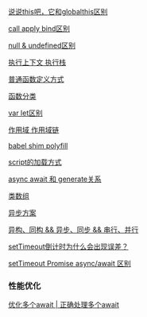 [说说this吧，它和globalthis区别](https://github.com/Lawguancong/Daily-Charging-Learning/issues/1)

[call apply bind区别](https://github.com/Lawguancong/Daily-Charging-Learning/issues/2)

[null & undefined区别](https://github.com/Lawguancong/Daily-Charging-Learning/issues/3)

[执行上下文 执行栈](https://github.com/Lawguancong/Daily-Charging-Learning/issues/4)

[普通函数定义方式](https://github.com/Lawguancong/Daily-Charging-Learning/issues/5)

[函数分类](https://github.com/Lawguancong/Daily-Charging-Learning/issues/10)

[var let区别](https://github.com/Lawguancong/Daily-Charging-Learning/issues/6)

[作用域 作用域链](https://github.com/Lawguancong/Daily-Charging-Learning/issues/7)

[babel shim polyfill](https://github.com/Lawguancong/Daily-Charging-Learning/issues/8)

[script的加载方式](https://github.com/Lawguancong/Daily-Charging-Learning/issues/9)

[async await 和 generate关系](https://github.com/Lawguancong/Daily-Charging-Learning/issues/11)




[类数组](https://github.com/Lawguancong/Daily-Charging-Learning/issues/12)

[异步方案](https://github.com/Lawguancong/Daily-Charging-Learning/issues/13)

[异构、同构  && 异步、同步 && 串行、并行](https://github.com/Lawguancong/Daily-Charging-Learning/issues/14)

[setTimeout倒计时为什么会出现误差？](https://github.com/Lawguancong/Daily-Charging-Learning/issues/16)



[setTimeout Promise async/await 区别](https://github.com/Lawguancong/Daily-Charging-Learning/issues/17)
[](https://github.com/Lawguancong/Daily-Charging-Learning/issues/)
[](https://github.com/Lawguancong/Daily-Charging-Learning/issues/)
[](https://github.com/Lawguancong/Daily-Charging-Learning/issues/)
[](https://github.com/Lawguancong/Daily-Charging-Learning/issues/)
[](https://github.com/Lawguancong/Daily-Charging-Learning/issues/)
[](https://github.com/Lawguancong/Daily-Charging-Learning/issues/)





### 性能优化

[优化多个await | 正确处理多个await](https://github.com/Lawguancong/Daily-Charging-Learning/issues/15)

